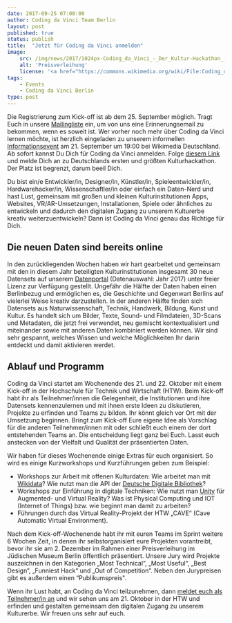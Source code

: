 ```yaml
---
date: 2017-09-25 07:00:00
author: Coding da Vinci Team Berlin
layout: post
published: true
status: publish
title:  "Jetzt für Coding da Vinci anmelden"
image:
    src: /img/news/2017/1024px-Coding_da_Vinci_-_Der_Kultur-Hackathon_(14659695571).jpg
    alt: 'Preisverleihung'
    license: '<a href="https://commons.wikimedia.org/wiki/File:Coding_da_Vinci_-_Der_Kultur-Hackathon_%2814659695571%29.jpg">Coding Da Vinci Preisverleihung 2014</a> von Volker Agueras Gaeng unter <a href="https://creativecommons.org/licenses/by/2.0/deed.en">CC BY 2.0</a>'
tags:
    - Events
    - Coding da Vinci Berlin
type: post
---
```



<p>
Die Registrierung zum Kick-off ist ab dem 25. September möglich. Tragt Euch in unsere <a href="http://eepurl.com/cTI-ov">Mailingliste</a> ein, um von uns eine Erinnerungsemail zu bekommen, wenn es soweit ist. Wer vorher noch mehr über Coding da Vinci lernen möchte, ist herzlich eingeladen zu unserem informellen <a href="https://www.meetup.com/Coding-da-Vinci-Berlin/events/242717888/">Informationsevent</a> am 21. September um 19:00 bei Wikimedia Deutschland. Ab sofort kannst Du  Dich für Coding da Vinci anmelden. Folge <a href="https://ti.to/coding-da-vinci-berlin/2017-kick-off">diesem Link</a> und melde Dich an zu Deutschlands ersten und größten Kulturhackathon. Der Platz ist begrenzt, darum beeil Dich.
</p>
<p>
Du bist ein/e Entwickler/in, Designer/in, Künstler/in, Spieleentwickler/in, Hardwarehacker/in, Wissenschaftler/in oder einfach ein Daten-Nerd und hast Lust, gemeinsam mit großen und kleinen Kulturinstitutionen Apps, Websites, VR/AR-Umsetzungen, Installationen, Spiele oder ähnliches zu entwickeln und dadurch den digitalen Zugang zu unserem Kulturerbe kreativ weiterzuentwickeln? Dann ist Coding da Vinci genau das Richtige für Dich.
</p>

<h2>Die neuen Daten sind bereits online </h2>
<p>
In den zurückliegenden Wochen haben wir hart gearbeitet und gemeinsam mit den in diesem Jahr beteiligten Kulturinstitutionen insgesamt 30 neue Datensets auf unserem <a href="/daten/">Datenportal</a> (Datenauswahl: Jahr 2017) unter freier Lizenz zur Verfügung gestellt. Ungefähr die Hälfte der Daten haben einen Berlinbezug und ermöglichen es, die Geschichte und Gegenwart Berlins auf vielerlei Weise kreativ darzustellen. In der anderen Hälfte finden sich Datensets aus Naturwissenschaft, Technik, Handwerk, Bildung, Kunst und Kultur. Es handelt sich um Bilder, Texte, Sound- und Filmdateien, 3D-Scans und Metadaten, die jetzt frei verwendet, neu gemischt kontextualisiert und miteinander sowie mit anderen Daten kombiniert werden können. 
Wir sind sehr gespannt, welches Wissen und welche Möglichkeiten Ihr  darin entdeckt und damit aktivieren werdet. 
</p>

<h2>Ablauf und Programm</h2> 
<p>
Coding da Vinci startet am Wochenende des 21. und 22. Oktober mit einem Kick-off in der Hochschule für Technik und Wirtschaft (HTW). Beim Kick-off habt ihr als Teilnehmer/innen die Gelegenheit, die Institutionen und ihre Datensets kennenzulernen und mit ihnen erste Ideen zu diskutieren, Projekte zu erfinden und Teams zu bilden. Ihr könnt gleich vor Ort mit der Umsetzung beginnen. Bringt zum Kick-off Eure eigene Idee als Vorschlag für die anderen Teilnehmer/innen mit oder schließt euch einem der dort entstehenden Teams an. Die entscheidung liegt ganz bei Euch. Lasst euch anstecken von der Vielfalt und Qualität der präsentierten Daten. 
</p>
<p>
Wir haben für dieses Wochenende einige Extras für euch organisiert. So wird es einige Kurzworkshops und Kurzführungen geben zum Beispiel:  
</p>
<ul>
<li> Workshops zur Arbeit mit offenen Kulturdaten: Wie arbeitet man mit <a href="https://www.wikidata.org">Wikidata</a>? Wie nutzt man die API der <a href="https://www.deutsche-digitale-bibliothek.de/">Deutsche Digitale Bibliothek</a>? </li>

<li>Workshops zur Einführung in digitale Techniken: Wie nutzt man <a href="https://unity3d.com/de">Unity</a> für Augmented- und Virtual Reality? Was ist Physical Computing und IOT (Internet of Things) bzw. wie beginnt man damit zu arbeiten?</li>

<li>Führungen durch das Virtual Reality-Projekt der HTW „CAVE“ (Cave Automatic Virtual Environment).</li>
</ul>
<p>
Nach dem Kick-off-Wochenende habt ihr mit euren Teams im Sprint weitere 6 Wochen Zeit, in denen ihr selbstorganisiert eure Projekten vorantreibt, bevor ihr sie am 2. Dezember im Rahmen einer Preisverleihung im Jüdischen Museum Berlin öffentlich präsentiert. Unsere Jury wird Projekte auszeichnen in den Kategorien „Most Technical“, „Most Useful“, „Best Design“, „Funniest Hack“ und „Out of Competition“. Neben den Jurypreisen gibt es außerdem einen “Publikumspreis". 
</p>
<p>
Wenn ihr Lust habt, an Coding da Vinci teilzunehmen, dann <a href="https://ti.to/coding-da-vinci-berlin/2017-kick-off">meldet euch als Teilnehmer/in an</a> und wir sehen uns am 21. Oktober in der HTW und erfinden und gestalten gemeinsam den digitalen Zugang zu unserem Kulturerbe. Wir freuen uns sehr auf euch. 
</p>

